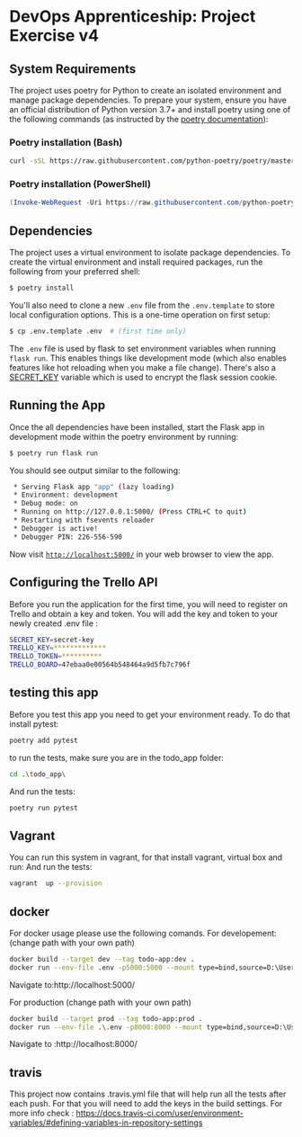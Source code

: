 # DevOps Apprenticeship: Project Exercise v4

## System Requirements

The project uses poetry for Python to create an isolated environment and manage package dependencies. To prepare your system, ensure you have an official distribution of Python version 3.7+ and install poetry using one of the following commands (as instructed by the [poetry documentation](https://python-poetry.org/docs/#system-requirements)):

### Poetry installation (Bash)

```bash
curl -sSL https://raw.githubusercontent.com/python-poetry/poetry/master/get-poetry.py | python
```

### Poetry installation (PowerShell)

```powershell
(Invoke-WebRequest -Uri https://raw.githubusercontent.com/python-poetry/poetry/master/get-poetry.py -UseBasicParsing).Content | python
```

## Dependencies

The project uses a virtual environment to isolate package dependencies. To create the virtual environment and install required packages, run the following from your preferred shell:

```bash
$ poetry install
```

You'll also need to clone a new `.env` file from the `.env.template` to store local configuration options. This is a one-time operation on first setup:

```bash
$ cp .env.template .env  # (first time only)
```

The `.env` file is used by flask to set environment variables when running `flask run`. This enables things like development mode (which also enables features like hot reloading when you make a file change). There's also a [SECRET_KEY](https://flask.palletsprojects.com/en/1.1.x/config/#SECRET_KEY) variable which is used to encrypt the flask session cookie.

## Running the App

Once the all dependencies have been installed, start the Flask app in development mode within the poetry environment by running:
```bash
$ poetry run flask run
```

You should see output similar to the following:
```bash
 * Serving Flask app "app" (lazy loading)
 * Environment: development
 * Debug mode: on
 * Running on http://127.0.0.1:5000/ (Press CTRL+C to quit)
 * Restarting with fsevents reloader
 * Debugger is active!
 * Debugger PIN: 226-556-590
```
Now visit [`http://localhost:5000/`](http://localhost:5000/) in your web browser to view the app.

## Configuring the Trello API

Before you run the application for the first time, you will need to register on Trello and obtain a key and token.
You will add the key and token to your newly created .env file :
```bash
SECRET_KEY=secret-key
TRELLO_KEY=*************
TRELLO_TOKEN=**********
TRELLO_BOARD=47ebaa0e00564b548464a9d5fb7c796f
```

## testing this app

Before you test this app you need to get your environment ready. To do that install pytest:
```bash
poetry add pytest
```

to run the tests, make sure you are in the todo_app folder:
```bash
cd .\todo_app\
```
And run the tests:
```bash
poetry run pytest
```

## Vagrant
You can run this system in vagrant, for that install vagrant, virtual box and run:
And run the tests:
```bash
vagrant  up --provision
```


## docker
For docker usage please use the following comands.
For developement:(change path with your own path)
```bash
docker build --target dev --tag todo-app:dev .   
docker run --env-file .env -p5000:5000 --mount type=bind,source=D:\Users\Jordi\Documents\corndel\ex5\exercise\DevOps-Course-Starter\todo_app,target=/app/todo_app todo-app:dev 
```
Navigate to:http://localhost:5000/

For production (change path with your own path)
```bash
docker build --target prod --tag todo-app:prod .
docker run --env-file .\.env -p8000:8000 --mount type=bind,source=D:\Users\Jordi\Documents\corndel\ex5\exercise\DevOps-Course-Starter\todo_app,target=/app/todo_app -t -i  todo-app:prod
```
Navigate to :http://localhost:8000/

## travis
This project now contains .travis.yml file that will help run all the tests after each push. 
For that you will need to add the keys in the build settings. For more info check : https://docs.travis-ci.com/user/environment-variables/#defining-variables-in-repository-settings


